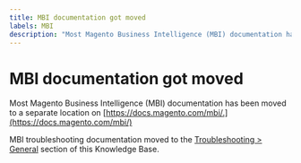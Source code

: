 ```yaml
---
title: MBI documentation got moved
labels: MBI
description: "Most Magento Business Intelligence (MBI) documentation has been moved to a separate location on [https://docs.magento.com/mbi/.](https://docs.magento.com/mbi/) "
---
```


# MBI documentation got moved

Most Magento Business Intelligence (MBI) documentation has been moved to a separate location on [https://docs.magento.com/mbi/.](https://docs.magento.com/mbi/)

MBI troubleshooting documentation moved to the [Troubleshooting > General](https://support.magento.com/hc/en-us/sections/115001031253-General) section of this Knowledge Base.